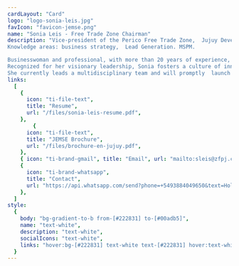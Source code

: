 ```yaml
---
cardLayout: "Card"
logo: "logo-sonia-leis.jpg"
favIcon: "favicon-jemse.png"
name: "Sonia Leis - Free Trade Zone Chairman"
description: "Vice-president of the Perico Free Trade Zone,  Jujuy Development Pole.
Knowledge areas: business strategy,  Lead Generation. MSPM.

Businesswoman and professional, with more than 20 years of experience, both in the public and private sectors. She has a proven ability to drive business growth and excellence.
Recognized for her visionary leadership, Sonia fosters a culture of innovation and continuous development of work teams. She is a supporter of cross-functional collaboration, which entails disrupting in order  to create innovative solutions. Her ability to identify emerging trends and turn them into strategic advantages has been one of the driving forces behind her achievements.
She currently leads a multidisciplinary team and will promptly  launch the Jujuy 4.0 Development Node, which has the potential to transform the mining sector through new technologies and to promote industry 4.0 in order to position the Province of Jujuy as the Argentine Lithium Hub."
links:
  [
    {
      icon: "ti-file-text",
      title: "Resume",
      url: "/files/sonia-leis-resume.pdf",
    },
        {
      icon: "ti-file-text",
      title: "JEMSE Brochure",
      url: "/files/brochure-en-jujuy.pdf",
    },
    { icon: "ti-brand-gmail", title: "Email", url: "mailto:sleis@zfpj.com.ar" },
    {
      icon: "ti-brand-whatsapp",
      title: "Contact",
      url: "https://api.whatsapp.com/send?phone=+5493884049650&text=Hola!, vi su contacto en conoceme.com.ar y quería ponerme en contacto con usted",
    },
  ]
style:
  {
    body: "bg-gradient-to-b from-[#222831] to-[#00adb5]",
    name: "text-white",
    description: "text-white",
    socialIcons: "text-white",
    links: "hover:bg-[#222831] text-white text-[#222831] hover:text-white",
  }
---
```


